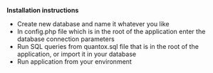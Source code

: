 **Installation instructions**

- Create new database and name it whatever you like
- In config.php file which is in the root of the application enter the database connection parameters
- Run SQL queries from quantox.sql file that is in the root of the application, or import it in your database
- Run application from your environment

